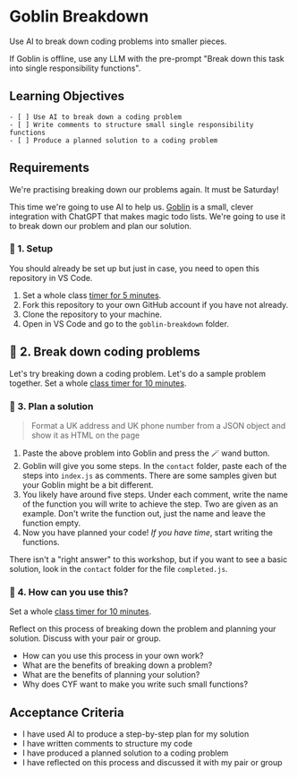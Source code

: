 # Goblin Breakdown

Use AI to break down coding problems into smaller pieces.

<!--{{<note type="tip" title="Prompt">}}>-->

If Goblin is offline, use any LLM with the pre-prompt "Break down this task into single responsibility functions".

<!--{{</note>}}-->

## Learning Objectives

```objectives
- [ ] Use AI to break down a coding problem
- [ ] Write comments to structure small single responsibility functions
- [ ] Produce a planned solution to a coding problem
```

## Requirements

We're practising breaking down our problems again. It must be Saturday!

This time we're going to use AI to help us. [Goblin](https://goblin.tools) is a small, clever integration with ChatGPT that makes magic todo lists. We're going to use it to break down our problem and plan our solution.

### 🧰 1. Setup

You should already be set up but just in case, you need to open this repository in VS Code.

<!--{{<note type="activity" title="Getting Set Up">}}>-->

1.  Set a whole class [timer for 5 minutes](https://www.google.com/search?q=timer+for+5+minutes).
1.  Fork this repository to your own GitHub account if you have not already.
1.  Clone the repository to your machine.
1.  Open in VS Code and go to the `goblin-breakdown` folder.

<!--{{</note>}}-->

## 👣 2. Break down coding problems

Let's try breaking down a coding problem. Let's do a sample problem together. Set a whole [class timer for 10 minutes](https://www.google.com/search?q=15+minute+timer).

<!--{{<note type="activity" title="Planning a Solution 10m">}}>-->

### 🧱 3. Plan a solution

> Format a UK address and UK phone number from a JSON object and show it as HTML on the page

1. Paste the above problem into Goblin and press the 🪄 wand button.
1. Goblin will give you some steps. In the `contact` folder, paste each of the steps into `index.js` as comments. There are some samples given but your Goblin might be a bit different.
1. You likely have around five steps. Under each comment, write the name of the function you will write to achieve the step. Two are given as an example. Don't write the function out, just the name and leave the function empty.
1. Now you have planned your code! _If you have time_, start writing the functions.

<!--{{</note>}}-->

<!--{{<note type="tip" title="Sample Solution">}}>-->

There isn't a "right answer" to this workshop, but if you want to see a basic solution, look in the `contact` folder for the file `completed.js`.

<!--{{</note>}}-->

### 🧠 4. How can you use this?

Set a whole [class timer for 10 minutes](https://www.google.com/search?q=15+minute+timer).

<!--{{<note type="activity" title="Reflect and Discuss 10m">}}>-->

Reflect on this process of breaking down the problem and planning your solution. Discuss with your pair or group.

- How can you use this process in your own work?
- What are the benefits of breaking down a problem?
- What are the benefits of planning your solution?
- Why does CYF want to make you write such small functions?
<!--{{</note>}}-->

## Acceptance Criteria

- I have used AI to produce a step-by-step plan for my solution
- I have written comments to structure my code
- I have produced a planned solution to a coding problem
- I have reflected on this process and discussed it with my pair or group
